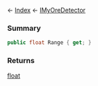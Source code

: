 ← [Index](Api-Index) ← [IMyOreDetector](Sandbox.ModAPI.Ingame.IMyOreDetector)

### Summary

```csharp
public float Range { get; }
```

### Returns

[float](https://docs.microsoft.com/en-us/dotnet/api/system.single?view=netframework-4.6)

